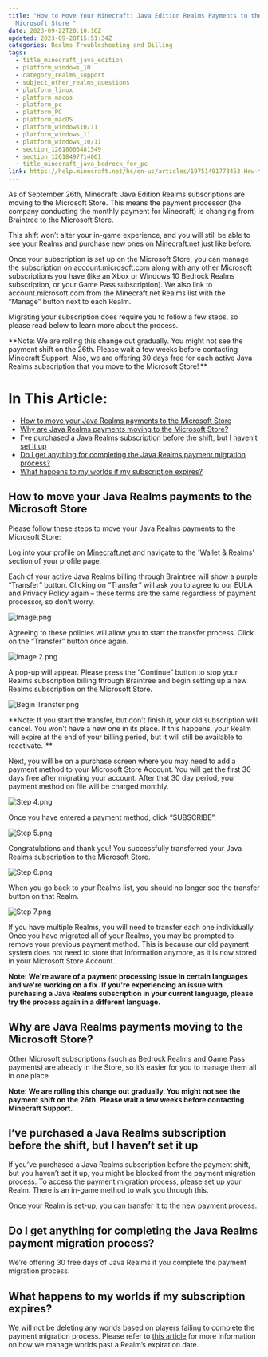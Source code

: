 ```yaml
---
title: "How to Move Your Minecraft: Java Edition Realms Payments to the
  Microsoft Store "
date: 2023-09-22T20:10:16Z
updated: 2023-09-28T15:51:34Z
categories: Realms Troubleshooting and Billing
tags:
  - title_minecraft_java_edition
  - platform_windows_10
  - category_realms_support
  - subject_other_realms_questions
  - platform_linux
  - platform_macos
  - platform_pc
  - platform_PC
  - platform_macOS
  - platform_windows10/11
  - platform_windows_11
  - platform_windows_10/11
  - section_12618006481549
  - section_12618497714061
  - title_minecraft_java_bedrock_for_pc
link: https://help.minecraft.net/hc/en-us/articles/19751491773453-How-to-Move-Your-Minecraft-Java-Edition-Realms-Payments-to-the-Microsoft-Store-
---
```


As of September 26th, Minecraft: Java Edition Realms subscriptions are moving to the Microsoft Store. This means the payment processor (the company conducting the monthly payment for Minecraft) is changing from Braintree to the Microsoft Store.

This shift won’t alter your in-game experience, and you will still be able to see your Realms and purchase new ones on Minecraft.net just like before.

Once your subscription is set up on the Microsoft Store, you can manage the subscription on account.microsoft.com along with any other Microsoft subscriptions you have (like an Xbox or Windows 10 Bedrock Realms subscription, or your Game Pass subscription). We also link to account.microsoft.com from the Minecraft.net Realms list with the “Manage” button next to each Realm.

Migrating your subscription does require you to follow a few steps, so please read below to learn more about the process.

**Note: We are rolling this change out gradually. You might not see the payment shift on the 26th. Please wait a few weeks before contacting Minecraft Support. Also, we are offering 30 days free for each active Java Realms subscription that you move to the Microsoft Store! **

# In This Article:

- [How to move your Java Realms payments to the Microsoft Store](#how-to-move-your-java-realms-payments-to-the-microsoft-store)
- [Why are Java Realms payments moving to the Microsoft Store?](#why-are-java-realms-payments-moving-to-the-microsoft-store)
- [I’ve purchased a Java Realms subscription before the shift, but I haven’t set it up](#ive-purchased-a-java-realms-subscription-before-the-shift-but-i-havent-set-it-up)
- [Do I get anything for completing the Java Realms payment migration process?](#do-i-get-anything-for-completing-the-java-realms-payment-migration-process)
- [What happens to my worlds if my subscription expires?](#what-happens-to-my-worlds-if-my-subscription-expires)

## How to move your Java Realms payments to the Microsoft Store

Please follow these steps to move your Java Realms payments to the Microsoft Store:

Log into your profile on [Minecraft.net](https://www.minecraft.net/en-us/login) and navigate to the 'Wallet & Realms' section of your profile page.

Each of your active Java Realms billing through Braintree will show a purple “Transfer” button. Clicking on “Transfer” will ask you to agree to our EULA and Privacy Policy again – these terms are the same regardless of payment processor, so don’t worry.  

![Image.png](https://minecrafthelp.zendesk.com/hc/article_attachments/19751459615757)

Agreeing to these policies will allow you to start the transfer process. Click on the “Transfer” button once again.

![Image 2.png](https://minecrafthelp.zendesk.com/hc/article_attachments/19751451192717)

A pop-up will appear. Please press the “Continue” button to stop your Realms subscription billing through Braintree and begin setting up a new Realms subscription on the Microsoft Store.

![Begin Transfer.png](https://minecrafthelp.zendesk.com/hc/article_attachments/19751446399117)

**Note: If you start the transfer, but don’t finish it, your old subscription will cancel. You won’t have a new one in its place. If this happens, your Realm will expire at the end of your billing period, but it will still be available to reactivate.  **

Next, you will be on a purchase screen where you may need to add a payment method to your Microsoft Store Account. You will get the first 30 days free after migrating your account. After that 30 day period, your payment method on file will be charged monthly.

![Step 4.png](https://minecrafthelp.zendesk.com/hc/article_attachments/19751459623309)

Once you have entered a payment method, click “SUBSCRIBE”.

![Step 5.png](https://minecrafthelp.zendesk.com/hc/article_attachments/19751451202957)

Congratulations and thank you! You successfully transferred your Java Realms subscription to the Microsoft Store. 

![Step 6.png](https://minecrafthelp.zendesk.com/hc/article_attachments/19751434704909)

When you go back to your Realms list, you should no longer see the transfer button on that Realm.

![Step 7.png](https://minecrafthelp.zendesk.com/hc/article_attachments/19751475190413)

If you have multiple Realms, you will need to transfer each one individually. Once you have migrated all of your Realms, you may be prompted to remove your previous payment method. This is because our old payment system does not need to store that information anymore, as it is now stored in your Microsoft Store Account.  

**Note: We're aware of a payment processing issue in certain languages and we're working on a fix. If you're experiencing an issue with purchasing a Java Realms subscription in your current language, please try the process again in a different language.**

## Why are Java Realms payments moving to the Microsoft Store?

Other Microsoft subscriptions (such as Bedrock Realms and Game Pass payments) are already in the Store, so it’s easier for you to manage them all in one place.

**Note: We are rolling this change out gradually. You might not see the payment shift on the 26th. Please wait a few weeks before contacting Minecraft Support.**

## I’ve purchased a Java Realms subscription before the shift, but I haven’t set it up

If you’ve purchased a Java Realms subscription before the payment shift, but you haven’t set it up, you might be blocked from the payment migration process. To access the payment migration process, please set up your Realm. There is an in-game method to walk you through this.

Once your Realm is set-up, you can transfer it to the new payment process.

## Do I get anything for completing the Java Realms payment migration process?

We’re offering 30 free days of Java Realms if you complete the payment migration process.

## What happens to my worlds if my subscription expires?

We will not be deleting any worlds based on players failing to complete the payment migration process. Please refer to [this article](https://help.minecraft.net/hc/en-us/articles/4410000696077#h_01FGCSSR72S26SBJTE7EVVKN98:~:text=for%20further%20assistance.-,HOW%20DOES%20MOJANG%20BACKUP%20YOUR%20REALM%3F,-A%20Realm%20world) for more information on how we manage worlds past a Realm’s expiration date.
